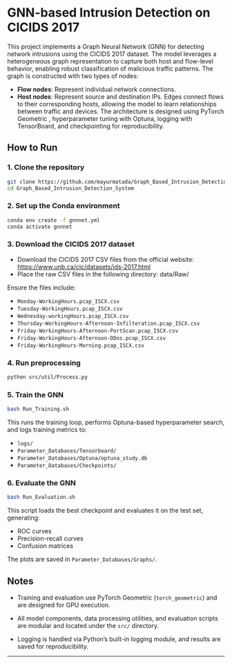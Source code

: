 # GNN-based Intrusion Detection on CICIDS 2017
This project implements a Graph Neural Network (GNN) for detecting
network intrusions using the CICIDS 2017 dataset.
The model leverages a heterogeneous graph representation to capture
both host and flow-level behavior, enabling robust classification
of malicious traffic patterns.
The graph is constructed with two types of nodes:
- **Flow nodes**: Represent individual network connections.
- **Host nodes**: Represent source and destination IPs. Edges connect flows to their corresponding hosts, allowing the model
to learn relationships between traffic and devices. The architecture
is designed using PyTorch Geometric , hyperparameter tuning with Optuna,
logging with TensorBoard, and checkpointing for reproducibility.

## How to Run
### 1. Clone the repository

```bash
git clone https://github.com/mayurmatada/Graph_Based_Intrusion_Detection_System
cd Graph_Based_Intrusion_Detection_System
```
### 2. Set up the Conda environment

```bash
conda env create -f gnnnet.yml
conda activate gnnnet
```

### 3. Download the CICIDS 2017 dataset

- Download the CICIDS 2017 CSV files from the official website:
  https://www.unb.ca/cic/datasets/ids-2017.html
- Place the raw CSV files in the following directory: data/Raw/

Ensure the files include:
- `Monday-WorkingHours.pcap_ISCX.csv`
- `Tuesday-WorkingHours.pcap_ISCX.csv `
- `Wednesday-workingHours.pcap_ISCX.csv`
- `Thursday-WorkingHours-Afternoon-Infilteration.pcap_ISCX.csv`
- `Friday-WorkingHours-Afternoon-PortScan.pcap_ISCX.csv`
- `Friday-WorkingHours-Afternoon-DDos.pcap_ISCX.csv`
- `Friday-WorkingHours-Morning.pcap_ISCX.csv`

### 4. Run preprocessing

```bash
python src/util/Process.py
```
### 5. Train the GNN
```bash
bash Run_Training.sh
```
This runs the training loop, performs Optuna-based hyperparameter search,
and logs training metrics to:
- `logs/`
- `Parameter_Databases/Tensorboard/`
- `Parameter_Databases/Optuna/optuna_study.db`
- `Parameter_Databases/Checkpoints/`

### 6. Evaluate the GNN

```bash
bash Run_Evaluation.sh
```
This script loads the best checkpoint and evaluates it on the test set,
generating:
- ROC curves
- Precision-recall curves
- Confusion matrices

The plots are saved in `Parameter_Databases/Graphs/`.

## Notes
- Training and evaluation use PyTorch Geometric (`torch_geometric`)
and are designed for GPU execution.

- All model components, data processing utilities, and evaluation
scripts are modular and located under the `src/` directory.

- Logging is handled via Python’s built-in logging module,
and results are saved for reproducibility.

---